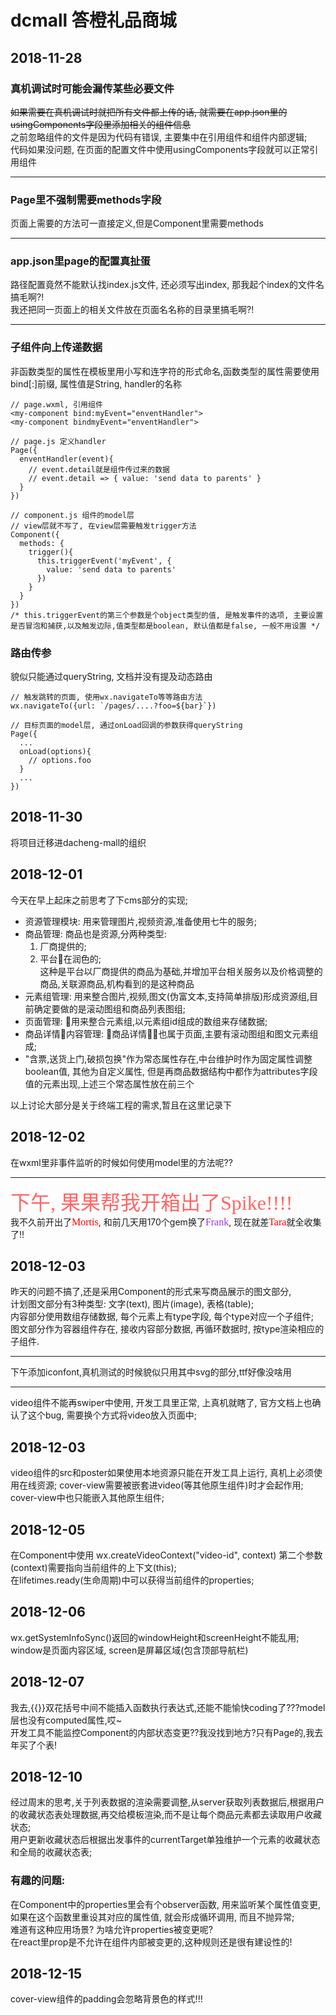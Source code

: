 # dcmall 答橙礼品商城
## 2018-11-28
### 真机调试时可能会漏传某些必要文件
~~如果需要在真机调试时就把所有文件都上传的话, 就需要在app.json里的usingComponents字段里添加相关的组件信息~~  
之前忽略组件的文件是因为代码有错误, 主要集中在引用组件和组件内部逻辑;  
代码如果没问题, 在页面的配置文件中使用usingComponents字段就可以正常引用组件
***
### Page里不强制需要methods字段
页面上需要的方法可一直接定义,但是Component里需要methods
***
### app.json里page的配置真扯蛋
路径配置竟然不能默认找index.js文件, 还必须写出index, 那我起个index的文件名搞毛啊?!  
我还把同一页面上的相关文件放在页面名名称的目录里搞毛啊?!
***
### 子组件向上传递数据
非函数类型的属性在模板里用小写和连字符的形式命名,函数类型的属性需要使用bind[:]前缀, 属性值是String, handler的名称
```
// page.wxml, 引用组件
<my-component bind:myEvent="enventHandler">
<my-component bindmyEvent="enventHandler">

```
```
// page.js 定义handler
Page({
  enventHandler(event){
    // event.detail就是组件传过来的数据
    // event.detail => { value: 'send data to parents' }
  }
})
```
```
// component.js 组件的model层  
// view层就不写了, 在view层需要触发trigger方法
Component({
  methods: {
    trigger(){
      this.triggerEvent('myEvent', {
        value: 'send data to parents'
      })
    }
  }
})
/* this.triggerEvent的第三个参数是个object类型的值, 是触发事件的选项, 主要设置是否冒泡和捕获,以及触发边际,值类型都是boolean, 默认值都是false, 一般不用设置 */
```

### 路由传参
貌似只能通过queryString, 文档并没有提及动态路由
```
// 触发跳转的页面, 使用wx.navigateTo等等路由方法
wx.navigateTo({url: `/pages/....?foo=${bar}`})
```
```
// 目标页面的model层, 通过onLoad回调的参数获得queryString
Page({
  ...
  onLoad(options){
    // options.foo
  }
  ...
})
```
## 2018-11-30
将项目迁移进dacheng-mall的组织
## 2018-12-01
今天在早上起床之前思考了下cms部分的实现;   
* 资源管理模块: 用来管理图片,视频资源,准备使用七牛的服务;  
* 商品管理: 商品也是资源,分两种类型:
  1. 厂商提供的;
  2. 平台在润色的;  
    这种是平台以厂商提供的商品为基础,并增加平台相关服务以及价格调整的商品,关联源商品,机构看到的是这种商品
* 元素组管理: 用来整合图片,视频,图文(伪富文本,支持简单排版)形成资源组,目前确定要做的是滚动图组和商品列表图组;  
* 页面管理: 用来整合元素组,以元素组id组成的数组来存储数据;  
* 商品详情内容管理: 商品详情也属于页面,主要有滚动图组和图文元素组成;  
* "含票,送货上门,破损包换"作为常态属性存在,中台维护时作为固定属性调整boolean值, 其他为自定义属性, 但是再商品数据结构中都作为attributes字段值的元素出现,上述三个常态属性放在前三个  

以上讨论大部分是关于终端工程的需求,暂且在这里记录下
## 2018-12-02
在wxml里非事件监听的时候如何使用model里的方法呢??  
***
<font color=#f66 size=6 face="黑体">下午, 果果帮我开箱出了Spike!!!!</font>  
我不久前开出了<font color=#f00 size=3 face="黑体">Mortis</font>, 和前几天用170个gem换了<font color=#93e size=3 face="黑体">Frank</font>, 现在就差<font color=#f00 size=3 face="黑体">Tara</font>就全收集了!!
## 2018-12-03
昨天的问题不搞了,还是采用Component的形式来写商品展示的图文部分,  
计划图文部分有3种类型: 文字(text), 图片(image), 表格(table);  
内容部分使用数组存储数据, 每个元素上有type字段, 每个type对应一个子组件;  
图文部分作为容器组件存在, 接收内容部分数据, 再循环数据时, 按type渲染相应的子组件.  
***
下午添加iconfont,真机测试的时候貌似只用其中svg的部分,ttf好像没啥用
***
video组件不能再swiper中使用, 开发工具里正常, 上真机就瞎了, 官方文档上也确认了这个bug, 需要换个方式将video放入页面中;  
## 2018-12-03
video组件的src和poster如果使用本地资源只能在开发工具上运行, 真机上必须使用在线资源;
cover-view需要被嵌套进video(等其他原生组件)时才会起作用;  
cover-view中也只能嵌入其他原生组件;
## 2018-12-05
在Component中使用 wx.createVideoContext("video-id", context) 第二个参数(context)需要指向当前组件的上下文(this);  
在lifetimes.ready(生命周期)中可以获得当前组件的properties;
## 2018-12-06
wx.getSystemInfoSync()返回的windowHeight和screenHeight不能乱用;  
window是页面内容区域, screen是屏幕区域(包含顶部导航栏)
## 2018-12-07
我去,{{}}双花括号中间不能插入函数执行表达式,还能不能愉快coding了???model层也没有computed属性,哎~  
开发工具不能监控Component的内部状态变更??我没找到地方?只有Page的,我去年买了个表!
## 2018-12-10
经过周末的思考,关于列表数据的渲染需要调整,从server获取列表数据后,根据用户的收藏状态表处理数据,再交给模板渲染,而不是让每个商品元素都去读取用户收藏状态;  
用户更新收藏状态后根据出发事件的currentTarget单独维护一个元素的收藏状态和全局的收藏状态表;  
### 有趣的问题:
在Component中的properties里会有个observer函数, 用来监听某个属性值变更, 如果在这个函数里重设其对应的属性值, 就会形成循环调用, 而且不抛异常;  
难道有这种应用场景? 为啥允许properties被变更呢?  
在react里prop是不允许在组件内部被变更的,这种规则还是很有建设性的!

## 2018-12-15
cover-view组件的padding会忽略背景色的样式!!!